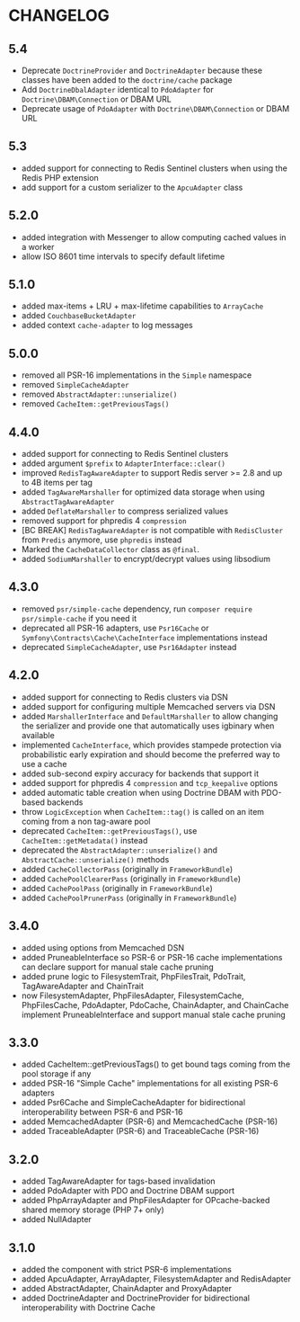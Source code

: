 CHANGELOG
=========

5.4
---

 * Deprecate `DoctrineProvider` and `DoctrineAdapter` because these classes have been added to the `doctrine/cache` package
 * Add `DoctrineDbalAdapter` identical to `PdoAdapter` for `Doctrine\DBAM\Connection` or DBAM URL
 * Deprecate usage of `PdoAdapter` with `Doctrine\DBAM\Connection` or DBAM URL

5.3
---

 * added support for connecting to Redis Sentinel clusters when using the Redis PHP extension
 * add support for a custom serializer to the `ApcuAdapter` class

5.2.0
-----

 * added integration with Messenger to allow computing cached values in a worker
 * allow ISO 8601 time intervals to specify default lifetime

5.1.0
-----

 * added max-items + LRU + max-lifetime capabilities to `ArrayCache`
 * added `CouchbaseBucketAdapter`
 * added context `cache-adapter` to log messages

5.0.0
-----

 * removed all PSR-16 implementations in the `Simple` namespace
 * removed `SimpleCacheAdapter`
 * removed `AbstractAdapter::unserialize()`
 * removed `CacheItem::getPreviousTags()`

4.4.0
-----

 * added support for connecting to Redis Sentinel clusters
 * added argument `$prefix` to `AdapterInterface::clear()`
 * improved `RedisTagAwareAdapter` to support Redis server >= 2.8 and up to 4B items per tag
 * added `TagAwareMarshaller` for optimized data storage when using `AbstractTagAwareAdapter`
 * added `DeflateMarshaller` to compress serialized values
 * removed support for phpredis 4 `compression`
 * [BC BREAK] `RedisTagAwareAdapter` is not compatible with `RedisCluster` from `Predis` anymore, use `phpredis` instead
 * Marked the `CacheDataCollector` class as `@final`.
 * added `SodiumMarshaller` to encrypt/decrypt values using libsodium

4.3.0
-----

 * removed `psr/simple-cache` dependency, run `composer require psr/simple-cache` if you need it
 * deprecated all PSR-16 adapters, use `Psr16Cache` or `Symfony\Contracts\Cache\CacheInterface` implementations instead
 * deprecated `SimpleCacheAdapter`, use `Psr16Adapter` instead

4.2.0
-----

 * added support for connecting to Redis clusters via DSN
 * added support for configuring multiple Memcached servers via DSN
 * added `MarshallerInterface` and `DefaultMarshaller` to allow changing the serializer and provide one that automatically uses igbinary when available
 * implemented `CacheInterface`, which provides stampede protection via probabilistic early expiration and should become the preferred way to use a cache
 * added sub-second expiry accuracy for backends that support it
 * added support for phpredis 4 `compression` and `tcp_keepalive` options
 * added automatic table creation when using Doctrine DBAM with PDO-based backends
 * throw `LogicException` when `CacheItem::tag()` is called on an item coming from a non tag-aware pool
 * deprecated `CacheItem::getPreviousTags()`, use `CacheItem::getMetadata()` instead
 * deprecated the `AbstractAdapter::unserialize()` and `AbstractCache::unserialize()` methods
 * added `CacheCollectorPass` (originally in `FrameworkBundle`)
 * added `CachePoolClearerPass` (originally in `FrameworkBundle`)
 * added `CachePoolPass` (originally in `FrameworkBundle`)
 * added `CachePoolPrunerPass` (originally in `FrameworkBundle`)

3.4.0
-----

 * added using options from Memcached DSN
 * added PruneableInterface so PSR-6 or PSR-16 cache implementations can declare support for manual stale cache pruning
 * added prune logic to FilesystemTrait, PhpFilesTrait, PdoTrait, TagAwareAdapter and ChainTrait
 * now FilesystemAdapter, PhpFilesAdapter, FilesystemCache, PhpFilesCache, PdoAdapter, PdoCache, ChainAdapter, and
   ChainCache implement PruneableInterface and support manual stale cache pruning

3.3.0
-----

 * added CacheItem::getPreviousTags() to get bound tags coming from the pool storage if any
 * added PSR-16 "Simple Cache" implementations for all existing PSR-6 adapters
 * added Psr6Cache and SimpleCacheAdapter for bidirectional interoperability between PSR-6 and PSR-16
 * added MemcachedAdapter (PSR-6) and MemcachedCache (PSR-16)
 * added TraceableAdapter (PSR-6) and TraceableCache (PSR-16)

3.2.0
-----

 * added TagAwareAdapter for tags-based invalidation
 * added PdoAdapter with PDO and Doctrine DBAM support
 * added PhpArrayAdapter and PhpFilesAdapter for OPcache-backed shared memory storage (PHP 7+ only)
 * added NullAdapter

3.1.0
-----

 * added the component with strict PSR-6 implementations
 * added ApcuAdapter, ArrayAdapter, FilesystemAdapter and RedisAdapter
 * added AbstractAdapter, ChainAdapter and ProxyAdapter
 * added DoctrineAdapter and DoctrineProvider for bidirectional interoperability with Doctrine Cache
